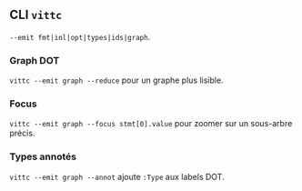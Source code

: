 ## CLI `vittc`

`--emit fmt|inl|opt|types|ids|graph`.


### Graph DOT
`vittc --emit graph --reduce` pour un graphe plus lisible.


### Focus
`vittc --emit graph --focus stmt[0].value` pour zoomer sur un sous-arbre précis.


### Types annotés
`vittc --emit graph --annot` ajoute `:Type` aux labels DOT.
